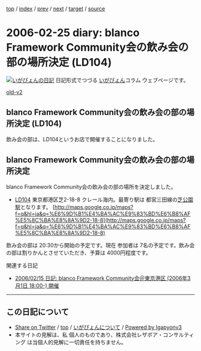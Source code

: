 [top](../index.html) 
 / [index](index.html) 
 / [prev](ig060224.html) 
 / [next](ig060227.html) 
 / [target](https://www.igapyon.jp/igapyon/diary/2006/ig060225.html) 
 / [source](https://github.com/igapyon/diary/blob/master/2006/ig060225.src.md) 

2006-02-25 diary: blanco Framework Community会の飲み会の部の場所決定 (LD104)
=====================================================================================================
[![いがぴょんの日記](https://www.igapyon.jp/igapyon/diary/images/iga200306s.jpg "いがぴょん")](https://www.igapyon.jp/igapyon/diary/memo/memoigapyon.html) 日記形式でつづる [いがぴょん](https://www.igapyon.jp/igapyon/diary/memo/memoigapyon.html)コラム ウェブページです。

[old-v2](ig060225-orig.html)

## blanco Framework Community会の飲み会の部の場所決定 (LD104)

飲み会の部は、LD104というお店で開催することになりました。


## blanco Framework Community会の飲み会の部の場所決定

blanco Framework Community会の飲み会の部の場所を決定しました。

* 
    [LD104](http://tokyo.gourmet.livedoor.com/restaurant/info/4389.html)
  東京都港区芝2-18-8 クレール海内。最寄り駅は 都営三田線の[芝公園駅](http://芝公園駅.jp/)となります。
  [http://maps.google.co.jp/maps?f=q&hl=ja&q=%E6%9D%B1%E4%BA%AC%E9%83%BD%E6%B8%AF%E5%8C%BA%E8%8A%9D2-18-8](http://maps.google.co.jp/maps?f=q&hl=ja&q=%E6%9D%B1%E4%BA%AC%E9%83%BD%E6%B8%AF%E5%8C%BA%E8%8A%9D2-18-8)

飲み会の部は 20:30から開始の予定です。現在 参加者は 7名の予定です。飲み会の部は割りかんとさせていただき、予算は 4000円程度です。

関連する日記

* [2006/02/15 日記: blanco Framework Community会＠東京港区 (2006年3月1日 18:00-) 開催](ig060215.html)


----------------------------------------------------------------------------------------------------

## この日記について

* [Share on Twitter](https://twitter.com/intent/tweet?hashtags=igapyon%2Cdiary%2C%E3%81%84%E3%81%8C%E3%81%B4%E3%82%87%E3%82%93&text=blanco+Framework+Community%E4%BC%9A%E3%81%AE%E9%A3%B2%E3%81%BF%E4%BC%9A%E3%81%AE%E9%83%A8%E3%81%AE%E5%A0%B4%E6%89%80%E6%B1%BA%E5%AE%9A+%28LD104%29&url=https%3A%2F%2Fwww.igapyon.jp%2Figapyon%2Fdiary%2F2006%2Fig060225.html) / [top](../index.html) / [いがぴょんについて](https://www.igapyon.jp/igapyon/diary/memo/memoigapyon.html) / [Powered by Igapyonv3](https://github.com/igapyon/igapyonv3)
* 本サイトの見解は、私 個人のものであり、株式会社レザボア・コンサルティング は当個人的見解に一切責任を持ちません。 
